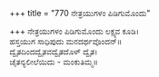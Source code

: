+++
title = "770 ನೇತ್ರಯುಗಳಂ ಪಿಡಿಗುಮೊಂದು"

+++
ನೇತ್ರಯುಗಳಂ ಪಿಡಿಗುಮೊಂದು ಲಕ್ಷ್ಯವ ಕೂಡಿ।  
ಹಸ್ತಯುಗ ಸಾಧಿಪುದು ಮನದರ್ಥವೊಂದನ್॥  
ದ್ವೈತದಿಂದದ್ವೈತವದ್ವೈತದೊಳ್ ದ್ವೈತ।  
ಚೈತನ್ಯಲೀಲೆಯಿದು - ಮಂಕುತಿಮ್ಮ॥  
